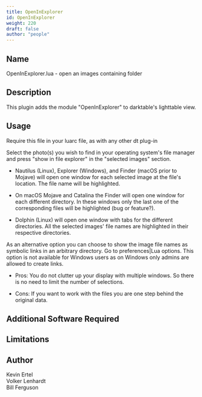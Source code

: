 ```yaml
---
title: OpenInExplorer
id: OpenInExplorer
weight: 220
draft: false
author: "people"
---
```


## Name

OpenInExplorer.lua - open an images containing folder

## Description

This plugin adds the module "OpenInExplorer" to darktable's lighttable view.

## Usage

Require this file in your luarc file, as with any other dt plug-in

Select the photo(s) you wish to find in your operating system's file manager and press "show in file explorer" in the "selected images" section.

* Nautilus (Linux), Explorer (Windows), and Finder (macOS prior to Mojave) will open one window for each selected image at the file's location. The file name will be highlighted.

* On macOS Mojave and Catalina the Finder will open one window for each different directory. In these windows only the last one of the corresponding files will be highlighted (bug or feature?).

* Dolphin (Linux) will open one window with tabs for the different directories. All the selected images' file names are highlighted in their respective directories.

As an alternative option you can choose to show the image file names as symbolic links in an arbitrary directory. Go to preferences|Lua options. This option is not available for Windows users as on Windows only admins are allowed to create links.

* Pros: You do not clutter up your display with multiple windows. So there is no need to limit the number of selections.

* Cons: If you want to work with the files you are one step behind the original data.


## Additional Software Required


## Limitations


## Author

Kevin Ertel  
Volker Lenhardt  
Bill Ferguson

